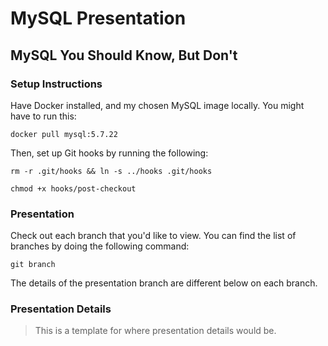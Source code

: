 # MySQL Presentation

## MySQL You Should Know, But Don't

### Setup Instructions

Have Docker installed, and my chosen MySQL image locally.  You might have to run this:

`docker pull mysql:5.7.22`

Then, set up Git hooks by running the following:

`rm -r .git/hooks && ln -s ../hooks .git/hooks`

`chmod +x hooks/post-checkout`

### Presentation

Check out each branch that you'd like to view.  You can find the list of branches by doing the following command:

`git branch`

The details of the presentation branch are different below on each branch.

### Presentation Details

> This is a template for where presentation details would be.
